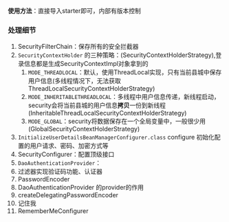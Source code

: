 
**使用方法**：直接导入starter即可，内部有版本控制

### 处理细节
1. SecurityFilterChain：保存所有的安全拦截器
2. `SecurityContextHolder` 的三种策略：(SecurityContextHolderStrategy),登录信息都是生成SecurityContextImpl对象拿到的
   1. `MODE_THREADLOCAL`：默认，使用ThreadLocal实现，只有当前县城中保存用户信息(多线程情况下，无法获取 ThreadLocalSecurityContextHolderStrategy)
   2. `MODE_INHERITABLETHREADLOCAL`：多线程中用户信息传递，新线程启动，security会将当前县城的用户信息**拷贝**一份到新线程(InheritableThreadLocalSecurityContextHolderStrategy)
   3. `MODE_GLOBAL`：security将数据保存在一个全局变量中，一般很少用(GlobalSecurityContextHolderStrategy)
3. `InitializeUserDetailsBeanManagerConfigurer.class` configure 初始化配置的用户请求、密码、加密方式等
4. SecurityConfigurer：配置顶级接口
5. `DaoAuthenticationProvider`：
6. 过滤器实现验证码功能、认证器
7. PasswordEncoder
8. DaoAuthenticationProvider 的provider的作用
9. createDelegatingPasswordEncoder
10. 记住我
11. RememberMeConfigurer


